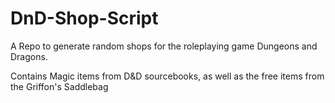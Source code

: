 ﻿# DnD-Shop-Script

A Repo to generate random shops for the roleplaying game Dungeons and Dragons.

Contains Magic items from D&D sourcebooks, as well as the free items from the Griffon's Saddlebag
